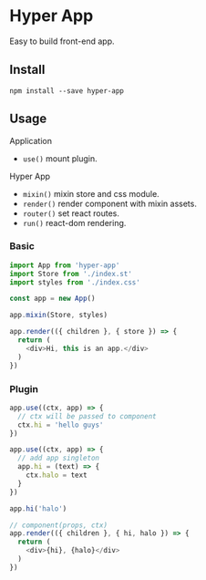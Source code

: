 # Hyper App

Easy to build front-end app.

## Install

```shell
npm install --save hyper-app
```

## Usage

Application

- `use()` mount plugin.

Hyper App

- `mixin()` mixin store and css module.
- `render()` render component with mixin assets.
- `router()` set react routes.
- `run()` react-dom rendering.

### Basic

```js
import App from 'hyper-app'
import Store from './index.st'
import styles from './index.css'

const app = new App()

app.mixin(Store, styles)

app.render(({ children }, { store }) => {
  return (
    <div>Hi, this is an app.</div>
  )
})
```

### Plugin

```js
app.use((ctx, app) => {
  // ctx will be passed to component
  ctx.hi = 'hello guys'
})

app.use((ctx, app) => {
  // add app singleton
  app.hi = (text) => {
    ctx.halo = text
  }
})

app.hi('halo')

// component(props, ctx)
app.render(({ children }, { hi, halo }) => {
  return (
    <div>{hi}, {halo}</div>
  )
})
```